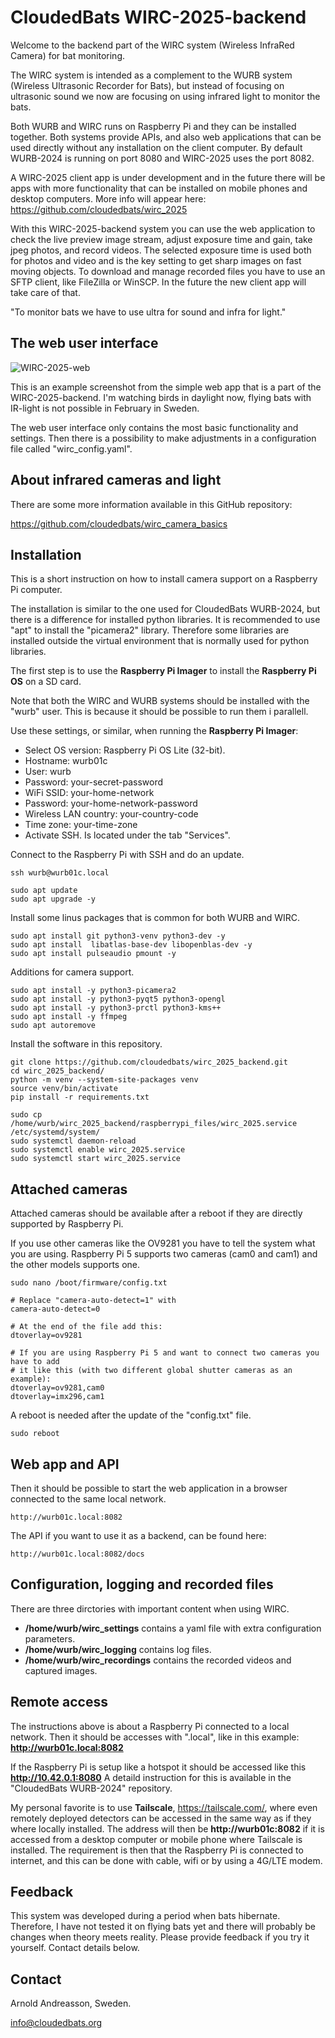 # CloudedBats WIRC-2025-backend

Welcome to the backend part of the WIRC system (Wireless InfraRed Camera) for bat monitoring.

The WIRC system is intended as a complement to the WURB system (Wireless Ultrasonic Recorder for Bats), 
but instead of focusing on ultrasonic sound we now are focusing on using infrared light to monitor the bats.

Both WURB and WIRC runs on Raspberry Pi and they can be installed together. Both systems provide APIs, and also web applications that can be used directly without any installation on the client computer. By default WURB-2024 is running on port 8080 and WIRC-2025 uses the port 8082.

A WIRC-2025 client app is under development and in the future there will be apps with more functionality that can be installed on mobile phones and desktop computers. More info will appear here:
https://github.com/cloudedbats/wirc_2025 

With this WIRC-2025-backend system you can use the web application to check the live preview image stream, adjust exposure time and gain, take jpeg photos, and record videos. The selected exposure time is used both for photos and video and is the key setting to get sharp images on fast moving objects.
To download and manage recorded files you have to use an SFTP client, like FileZilla or WinSCP. In the future the new client app will take care of that.

"To monitor bats we have to use ultra for sound and infra for light."

## The web user interface

![WIRC-2025-web](WIRC-2025-backend-web.png?raw=true  "WIRC-2025-backend - web example.")

This is an example screenshot from the simple web app that is a part of the WIRC-2025-backend. 
I'm watching birds in daylight now, flying bats with IR-light is not possible in February in Sweden.

The web user interface only contains the most basic functionality and settings.
Then there is a possibility to make adjustments in a configuration file called "wirc_config.yaml".

## About infrared cameras and light

There are some more information available in this GitHub repository:

https://github.com/cloudedbats/wirc_camera_basics

## Installation

This is a short instruction on how to install camera support on a Raspberry Pi computer.

The installation is similar to the one used for CloudedBats WURB-2024,
but there is a difference for installed python libraries.
It is recommended to use "apt" to install the "picamera2" library. 
Therefore some libraries are installed outside the virtual environment that is normally used for python libraries.

The first step is to use the **Raspberry Pi Imager** to install the **Raspberry Pi OS** on a SD card.

Note that both the WIRC and WURB systems should be installed with the "wurb" user.
This is because it should be possible to run them i parallell.

Use these settings, or similar, when running the **Raspberry Pi Imager**:

- Select OS version: Raspberry Pi OS Lite (32-bit). 
- Hostname: wurb01c
- User: wurb
- Password: your-secret-password
- WiFi SSID: your-home-network
- Password: your-home-network-password
- Wireless LAN country: your-country-code
- Time zone: your-time-zone
- Activate SSH. Is located under the tab "Services".

Connect to the Raspberry Pi with SSH and do an update.

    ssh wurb@wurb01c.local
    
    sudo apt update
    sudo apt upgrade -y

Install some linus packages that is common for both WURB and WIRC.

    sudo apt install git python3-venv python3-dev -y
    sudo apt install  libatlas-base-dev libopenblas-dev -y
    sudo apt install pulseaudio pmount -y

Additions for camera support.

    sudo apt install -y python3-picamera2
    sudo apt install -y python3-pyqt5 python3-opengl
    sudo apt install -y python3-prctl python3-kms++ 
    sudo apt install -y ffmpeg
    sudo apt autoremove

Install the software in this repository.

    git clone https://github.com/cloudedbats/wirc_2025_backend.git
    cd wirc_2025_backend/
    python -m venv --system-site-packages venv
    source venv/bin/activate
    pip install -r requirements.txt

    sudo cp /home/wurb/wirc_2025_backend/raspberrypi_files/wirc_2025.service /etc/systemd/system/
    sudo systemctl daemon-reload
    sudo systemctl enable wirc_2025.service
    sudo systemctl start wirc_2025.service

## Attached cameras

Attached cameras should be available after a reboot if they are directly supported by Raspberry Pi.

If you use other cameras like the OV9281 you have to tell the system what you are using.
Raspberry Pi 5 supports two cameras (cam0 and cam1) and the other models supports one.

    sudo nano /boot/firmware/config.txt

    # Replace "camera-auto-detect=1" with
    camera-auto-detect=0
    
    # At the end of the file add this:
    dtoverlay=ov9281

    # If you are using Raspberry Pi 5 and want to connect two cameras you have to add
    # it like this (with two different global shutter cameras as an example):
    dtoverlay=ov9281,cam0
    dtoverlay=imx296,cam1

A reboot is needed after the update of the "config.txt" file.

    sudo reboot

## Web app and API

Then it should be possible to start the web application in a browser connected to the same local network.

    http://wurb01c.local:8082

The API if you want to use it as a backend, can be found here:

    http://wurb01c.local:8082/docs

## Configuration, logging and recorded files

There are three dirctories with important content when using WIRC.

- **/home/wurb/wirc_settings** contains a yaml file with extra configuration parameters.
- **/home/wurb/wirc_logging** contains log files.
- **/home/wurb/wirc_recordings** contains the recorded videos and captured images.

## Remote access

The instructions above is about a Raspberry Pi connected to a local network.
Then it should be accesses with ".local", like in this example: **http://wurb01c.local:8082**

If the Raspberry Pi is setup like a hotspot it should be accessed like this **http://10.42.0.1:8080**
A detaild instruction for this is available in the "CloudedBats WURB-2024" repository.

My personal favorite is to use **Tailscale**, https://tailscale.com/, where even remotely deployed detectors 
can be accessed in the same way as if they where locally installed. 
The address will then be **http://wurb01c:8082** if it is accessed from a desktop computer or mobile phone 
where Tailscale is installed.
The requirement is then that the Raspberry Pi is connected to internet, and this can be done with cable, wifi or 
by using a 4G/LTE modem.

## Feedback

This system was developed during a period when bats hibernate.
Therefore, I have not tested it on flying bats yet and there will probably be changes when
theory meets reality.
Please provide feedback if you try it yourself. Contact details below.

## Contact

Arnold Andreasson, Sweden.

<info@cloudedbats.org>
